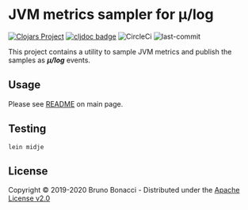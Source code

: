 # JVM metrics sampler for μ/log
[![Clojars Project](https://img.shields.io/clojars/v/com.brunobonacci/mulog.svg)](https://clojars.org/com.brunobonacci/mulog)  [![cljdoc badge](https://cljdoc.org/badge/com.brunobonacci/mulog)](https://cljdoc.org/d/com.brunobonacci/mulog/CURRENT) ![CircleCi](https://img.shields.io/circleci/project/BrunoBonacci/mulog.svg) ![last-commit](https://img.shields.io/github/last-commit/BrunoBonacci/mulog.svg)

This project contains a utility to sample JVM metrics and publish the samples as ***μ/log*** events.

## Usage

Please see [README](../README.md#jvm-metrics-sampling) on main page.

## Testing

``` shell
lein midje
```

## License

Copyright © 2019-2020 Bruno Bonacci - Distributed under the [Apache License v2.0](http://www.apache.org/licenses/LICENSE-2.0)
